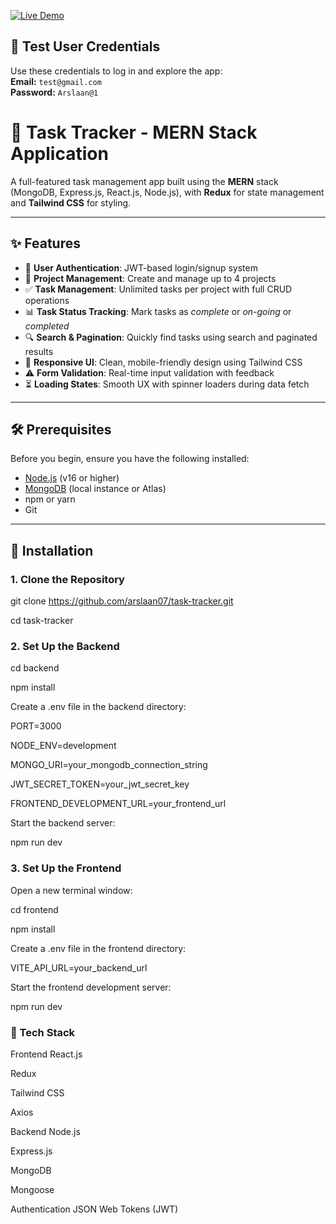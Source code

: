 [![Live Demo](https://img.shields.io/badge/🚀_Live_Demo-Task_Tracker-blue?style=for-the-badge)](https://task-trackerr7.netlify.app/)

## 🔐 Test User Credentials  
Use these credentials to log in and explore the app:  
**Email:** `test@gmail.com`  
**Password:** `Arslaan@1` 


# 🧭 Task Tracker - MERN Stack Application


A full-featured task management app built using the **MERN** stack (MongoDB, Express.js, React.js, Node.js), with **Redux** for state management and **Tailwind CSS** for styling.

---

## ✨ Features

- 🔐 **User Authentication**: JWT-based login/signup system
- 📁 **Project Management**: Create and manage up to 4 projects
- ✅ **Task Management**: Unlimited tasks per project with full CRUD operations
- 📊 **Task Status Tracking**: Mark tasks as *complete* or *on-going* or *completed*
- 🔍 **Search & Pagination**: Quickly find tasks using search and paginated results
- 📱 **Responsive UI**: Clean, mobile-friendly design using Tailwind CSS
- ⚠️ **Form Validation**: Real-time input validation with feedback
- ⏳ **Loading States**: Smooth UX with spinner loaders during data fetch

---

## 🛠️ Prerequisites

Before you begin, ensure you have the following installed:

- [Node.js](https://nodejs.org/) (v16 or higher)
- [MongoDB](https://www.mongodb.com/) (local instance or Atlas)
- npm or yarn
- Git

---

## 🚀 Installation

### 1. Clone the Repository

git clone https://github.com/arslaan07/task-tracker.git

cd task-tracker


###  2. Set Up the Backend

cd backend

npm install

Create a .env file in the backend directory:

PORT=3000

NODE_ENV=development

MONGO_URI=your_mongodb_connection_string

JWT_SECRET_TOKEN=your_jwt_secret_key

FRONTEND_DEVELOPMENT_URL=your_frontend_url

Start the backend server:

npm run dev

### 3. Set Up the Frontend
Open a new terminal window:

cd frontend

npm install

Create a .env file in the frontend directory:

VITE_API_URL=your_backend_url

Start the frontend development server:

npm run dev



### 🧰 Tech Stack
Frontend
React.js

Redux

Tailwind CSS

Axios

Backend
Node.js

Express.js

MongoDB

Mongoose

Authentication
JSON Web Tokens (JWT)